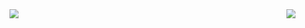 <img align="left" src="https://github-readme-stats.vercel.app/api?username=godka&show_icons=true&count_private=true" />

<img align="right" src="https://github-readme-stats.vercel.app/api/top-langs/?username=godka&layout=compact)"/>

<!--
**godka/godka** is a ✨ _special_ ✨ repository because its `README.md` (this file) appears on your GitHub profile.

Here are some ideas to get you started:

- 🔭 I’m currently working on ...
- 🌱 I’m currently learning ...
- 👯 I’m looking to collaborate on ...
- 🤔 I’m looking for help with ...
- 💬 Ask me about ...
- 📫 How to reach me: ...
- 😄 Pronouns: ...
- ⚡ Fun fact: ...
-->
